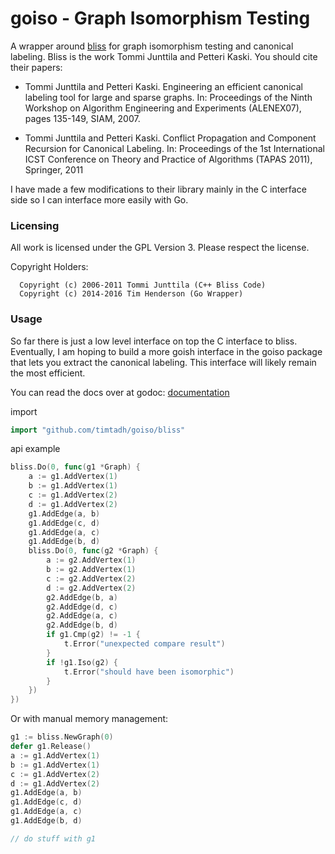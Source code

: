 # goiso - Graph Isomorphism Testing

A wrapper around [bliss](http://www.tcs.hut.fi/Software/bliss/) for graph
isomorphism testing and canonical labeling. Bliss is the work Tommi Junttila and
Petteri Kaski. You should cite their papers:

- Tommi Junttila and Petteri Kaski. Engineering an efficient canonical labeling
  tool for large and sparse graphs. In: Proceedings of the Ninth Workshop on
  Algorithm Engineering and Experiments (ALENEX07), pages 135-149, SIAM, 2007.

- Tommi Junttila and Petteri Kaski. Conflict Propagation and Component Recursion
  for Canonical Labeling. In: Proceedings of the 1st International ICST
  Conference on Theory and Practice of Algorithms (TAPAS 2011), Springer, 2011

I have made a few modifications to their library mainly in the C interface side
so I can interface more easily with Go.

### Licensing

All work is licensed under the GPL Version 3. Please respect the license.

Copyright Holders:

      Copyright (c) 2006-2011 Tommi Junttila (C++ Bliss Code)
      Copyright (c) 2014-2016 Tim Henderson (Go Wrapper)

### Usage

So far there is just a low level interface on top the C interface to bliss.
Eventually, I am hoping to build a more goish interface in the goiso package
that lets you extract the canonical labeling. This interface will likely remain
the most efficient.

You can read the docs over at godoc:
[documentation](http://godoc.org/github.com/timtadh/goiso/bliss)

import

```go
import "github.com/timtadh/goiso/bliss"
```

api example

```go
bliss.Do(0, func(g1 *Graph) {
	a := g1.AddVertex(1)
	b := g1.AddVertex(1)
	c := g1.AddVertex(2)
	d := g1.AddVertex(2)
	g1.AddEdge(a, b)
	g1.AddEdge(c, d)
	g1.AddEdge(a, c)
	g1.AddEdge(b, d)
	bliss.Do(0, func(g2 *Graph) {
		a := g2.AddVertex(1)
		b := g2.AddVertex(1)
		c := g2.AddVertex(2)
		d := g2.AddVertex(2)
		g2.AddEdge(b, a)
		g2.AddEdge(d, c)
		g2.AddEdge(a, c)
		g2.AddEdge(b, d)
		if g1.Cmp(g2) != -1 {
			t.Error("unexpected compare result")
		}
		if !g1.Iso(g2) {
			t.Error("should have been isomorphic")
		}
	})
})
```

Or with manual memory management:

```go
g1 := bliss.NewGraph(0)
defer g1.Release()
a := g1.AddVertex(1)
b := g1.AddVertex(1)
c := g1.AddVertex(2)
d := g1.AddVertex(2)
g1.AddEdge(a, b)
g1.AddEdge(c, d)
g1.AddEdge(a, c)
g1.AddEdge(b, d)

// do stuff with g1
```

